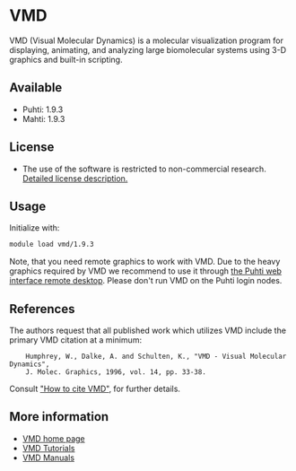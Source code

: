 # VMD

VMD (Visual Molecular Dynamics) is a molecular visualization program for displaying, animating, and analyzing large biomolecular systems using 3-D graphics and built-in scripting.

## Available

-   Puhti: 1.9.3
-   Mahti: 1.9.3

## License

-  The use of the software is restricted to non-commercial research. [Detailed license description.](https://www.ks.uiuc.edu/Research/vmd/current/LICENSE.html)    

## Usage

Initialize with:

```bash
module load vmd/1.9.3 
```

Note, that you need remote graphics to work with VMD. Due to the heavy graphics required by VMD we recommend to use it through [the Puhti web interface remote desktop](../computing/webinterface/desktop.md). Please don't run VMD on the Puhti login nodes.

## References

 The authors request that all published work which utilizes VMD include the primary VMD citation at a minimum:

```
    Humphrey, W., Dalke, A. and Schulten, K., "VMD - Visual Molecular Dynamics", 
    J. Molec. Graphics, 1996, vol. 14, pp. 33-38. 
```

Consult ["How to cite VMD"](https://www.ks.uiuc.edu/Research/vmd/allversions/cite.html), for further details.

## More information
-   [VMD home page](http://www.ks.uiuc.edu/Research/vmd/)
-   [VMD Tutorials](http://www.ks.uiuc.edu/Research/vmd/current/docs.html#tutorials)
-   [VMD Manuals](http://www.ks.uiuc.edu/Research/vmd/current/docs.html)  

